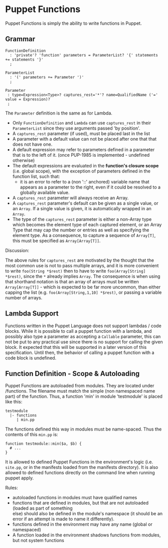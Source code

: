 Puppet Functions
===

Puppet Functions is simply the ability to write functions in Puppet.

Grammar
---

    FunctionDefinition
      : 'private'? 'function' parameters = ParameterList? '{' statements += statements '}'
      ;
      
    ParameterList
      : '(' parameters += Parameter ')'
      ;
      
    Parameter
     : type=Expression<Type>? captures_rest='*'? name=QualifiedName ('=' value = Expression)?
     ;
     
The `Parameter` definition is the same as for Lambda.

* Only `FunctionDefinition` and `Lambda` can use `captures_rest` in their `ParameterList` since they use arguments passed 'by position'.
* A `captures_rest` parameter (if used), must be placed last in the list
* A parameter with a default value can not be placed after one that that does not have one.
* A default expression may refer to parameters defined in a parameter that is to the left of it. (once PUP-1985 is implemented - undefined otherwise)
* The default expressions are evaluated in the **function's closure scope** (i.e. global scope), with
  the exception of parameters defined in the function list, such that:
  * it is an error to refer to a (non '::' anchored) variable name that appears as a parameter
    to the right, even if it could be resolved to a globally available value.
* A `captures_rest` parameter will always receive an Array.
* A `captures_rest` parameter's default can be given as a single value, or an `Array`.
  If a single value  is given, it is automatically wrapped in an `Array`.
* The type of the `captures_rest` parameter is either a non-Array type which becomes the element type
  of each captured element, or an Array Type that may cap the number or entries as well as specifying
  the element type. As a consequence, to capture a sequence of `Array[T]`, this must be specified as
  `Array[Array[T]]`.
  
Discussion:

The above rules for `captures_rest` are motivated by the thought that the most common use is
not to pass multiple arrays, and it is more convenient to write `foo(String *$rest)` then to have to write `foo(Array[String] *$rest)`, since the `*` already implies `Array`. The consequence is when using that shorthand notation is that an array of arrays must be written `Array[Array[T]]` - which is expected to be far more uncommon, than either capping the list
(e.g. `foo(Array[String,1,10] *$rest)`, or passing a variable number of arrays.


Lambda Support
---
Functions written in the Puppet Language does not support lambdas / code blocks. While it is
possible to call a puppet function with a lambda, and possibly also type a parameter as accepting a `Callable` parameter, this can not be put to any practical use since there is no support for calling the given block. It expected that this will be supported in a later version of this specification. Until then, the behavior of calling a puppet function with a code block is undefined.


Function Definition - Scope & Autoloading
---
Puppet Functions are autoloaded from modules. They are located under <module-root>/functions.
The filename must match the simple (non namespaced name part) of the function. Thus, a function 'min' in module 'testmodule' is placed like this:

    testmodule
      |- functions
         | min.pp
         
The functions defined this way in modules must be name-spaced. Thus the contents of this `min.pp` is:

    function testmodule::min($a, $b) {
      # ...
    }

It is allowed to defined Puppet Functions in the environment's logic (i.e. `site.pp`, or in the manifests loaded from the manifests directory). It is also allowed to defined functions directly
on the command line when running puppet apply.

Rules:

* autoloaded functions in modules must have qualified names
* functions that are defined in modules, but that are not autoloaded (loaded as part of something   
  else) should also be defined in the module's namespace (it should be an error if an attempt is 
  made to name it differently).
* functions defined in the environment may have any name (global or namespaced)
* A function loaded in the environment shadows functions from modules, but not system functions


